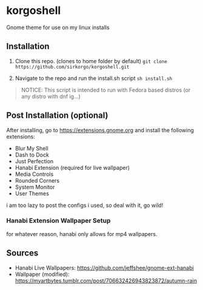 # korgoshell
Gnome theme for use on my linux installs

## Installation

1. Clone this repo. (clones to home folder by default)
`git clone https://github.com/sirkorgo/korgoshell.git`

2. Navigate to the repo and run the install.sh script
`sh install.sh`

> NOTICE: This script is intended to run with Fedora based distros (or any distro with dnf ig...)

## Post Installation (optional)
After installing, go to https://extensions.gnome.org and install the following extensions:
- Blur My Shell 
- Dash to Dock
- Just Perfection
- Hanabi Extension (required for live wallpaper)
- Media Controls
- Rounded Corners
- System Monitor
- User Themes

i am too lazy to post the configs i used, so deal with it, go wild!

### Hanabi Extension Wallpaper Setup

for whatever reason, hanabi only allows for mp4 wallpapers.

## Sources
- Hanabi Live Wallpapers: https://github.com/jeffshee/gnome-ext-hanabi
- Wallpaper (modified): https://myartbytes.tumblr.com/post/706632426943823872/autumn-rain
